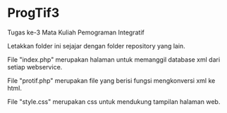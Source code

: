 ProgTif3
========

Tugas ke-3 Mata Kuliah Pemograman Integratif

Letakkan folder ini sejajar dengan folder repository yang lain.

File "index.php" merupakan halaman untuk memanggil database xml dari setiap webservice.

File "protif.php" merupakan file yang berisi fungsi mengkonversi xml ke html.

File "style.css" merupakan css untuk mendukung tampilan halaman web.
